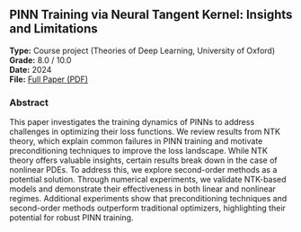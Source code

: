 ## PINN Training via Neural Tangent Kernel: Insights and Limitations

**Type:** Course project (Theories of Deep Learning, University of Oxford)  
**Grade:** 8.0 / 10.0  
**Date:** 2024  
**File:** [Full Paper (PDF)](https://github.com/johanslettengren/Research-Projects/blob/main/NeuralTangentKernel.pdf)

### Abstract
This paper investigates the training dynamics of PINNs to address challenges in optimizing their loss functions. We review results from NTK theory, which explain common failures in PINN training and motivate preconditioning techniques to improve the loss landscape. While NTK theory offers valuable insights, certain results break down in the case of nonlinear PDEs. To address this, we explore second-order methods as a potential solution. Through numerical experiments, we validate NTK-based models and demonstrate their effectiveness in both linear and nonlinear regimes. Additional experiments show that preconditioning techniques and second-order methods outperform traditional optimizers, highlighting their potential for robust PINN training.
